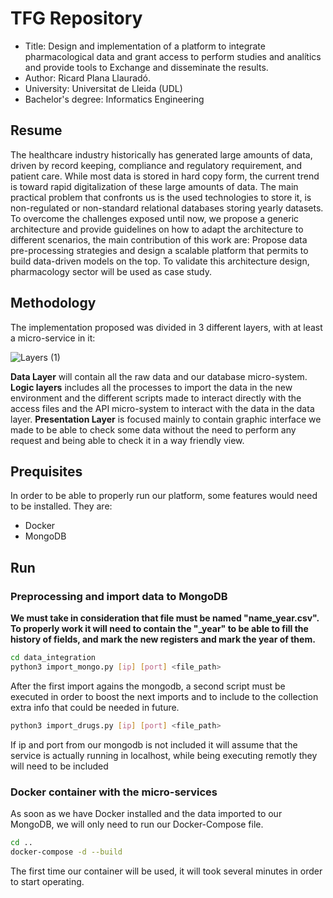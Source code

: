 # TFG Repository
* Title: Design and implementation of a platform to integrate pharmacological data and grant access to perform studies and analítics and provide tools to Exchange and disseminate the results.
* Author: Ricard Plana Llauradó.
* University: Universitat de Lleida (UDL)
* Bachelor's degree: Informatics Engineering

## Resume
The healthcare industry historically has generated large amounts of data, driven by record keeping, compliance and regulatory requirement, and patient care. While most data is stored in hard copy form, the current trend is toward rapid digitalization of these large amounts of data. The main practical problem that confronts us is the used technologies to store it, is non-regulated or non-standard relational databases storing yearly datasets. To overcome the challenges exposed until now, we propose a generic architecture and provide guidelines on how to adapt the architecture to different scenarios, the main contribution of this work are: Propose data pre-processing strategies and design a scalable platform that permits to build data-driven models on the top. To validate this architecture design, pharmacology sector will be used as case study.

## Methodology
The implementation proposed was divided in 3 different layers, with at least a micro-service in it:

![Layers (1)](https://user-images.githubusercontent.com/38788944/125190772-1c447e80-e23f-11eb-9703-0e92ddc88b00.png)

**Data Layer** will contain all the raw data and our database micro-system.
**Logic layers** includes all the processes to import the data in the new environment and the different scripts made to interact directly with the access files and the API micro-system to interact with the data in the data layer.
**Presentation Layer** is focused mainly to contain graphic interface we made to be able to check some data without the need to perform any request and being able to check it in a way friendly view.
## Prequisites
In order to be able to properly run our platform, some features would need to be installed. They are:
* Docker
* MongoDB

## Run
### Preprocessing and import data to MongoDB

**We must take in consideration that file must be named "name_year.csv". To properly work it will need to contain the "_year" to be able to fill the history of fields, and mark the new registers and mark the year of them.**
```sh
cd data_integration
python3 import_mongo.py [ip] [port] <file_path>
```
After the first import agains the mongodb, a second script must be executed in order to boost the next imports and to include to the collection extra info that could be needed in future.
```sh
python3 import_drugs.py [ip] [port] <file_path>
```
If ip and port from our mongodb is not included it will assume that the service is actually running in localhost, while being executing remotly they will need to be included
### Docker container with the micro-services
As soon as we have Docker installed and the data imported to our MongoDB, we will only need to run our Docker-Compose file.
```sh
cd ..
docker-compose -d --build
```
The first time our container will be used, it will took several minutes in order to start operating.
